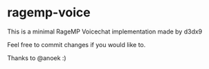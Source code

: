 # ragemp-voice

This is a minimal RageMP Voicechat implementation made by d3dx9

Feel free to commit changes if you would like to.

Thanks to @anoek :)
